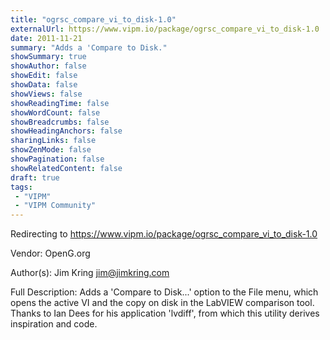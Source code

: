 ```yaml
---
title: "ogrsc_compare_vi_to_disk-1.0"
externalUrl: https://www.vipm.io/package/ogrsc_compare_vi_to_disk-1.0
date: 2011-11-21
summary: "Adds a 'Compare to Disk."
showSummary: true
showAuthor: false
showEdit: false
showData: false
showViews: false
showReadingTime: false
showWordCount: false
showBreadcrumbs: false
showHeadingAnchors: false
sharingLinks: false
showZenMode: false
showPagination: false
showRelatedContent: false
draft: true
tags:
 - "VIPM"
 - "VIPM Community"
---
```


Redirecting to https://www.vipm.io/package/ogrsc_compare_vi_to_disk-1.0

Vendor: OpenG.org

Author(s): Jim Kring <jim@jimkring.com>
 
Full Description:
Adds a 'Compare to Disk...' option to the File menu, which opens the active VI and the copy on disk in the LabVIEW comparison tool.  Thanks to Ian Dees for his application 'lvdiff', from which this utility derives inspiration and code.